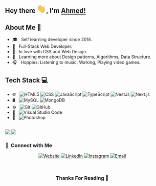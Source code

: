 ## Hey there <img src="https://raw.githubusercontent.com/parth-27/parth-27/master/Hi.gif" width="30px">, I'm [Ahmed!](https://github.com/Ahmed-M-Aboutaleb)



## About Me 👀

- 🎓 &nbsp; Self learning developer since 2018.
- 🦾 &nbsp; Full-Stack Web Developer.
- 🎨 &nbsp; In love with CSS and Web Design.
- 🌱 &nbsp; Learning more about Design patterns, Algorithms, Data Structure.
- 🎧 &nbsp; Hoppies: Listening to music, Walking, Playing video games.

## Tech Stack :computer:

- 🌐 &nbsp;
  ![HTML5](https://img.shields.io/badge/-HTML5-333333?style=flat&logo=HTML5)
  ![CSS](https://img.shields.io/badge/-CSS-333333?style=flat&logo=CSS3&logoColor=1572B6)
  ![JavaScript](https://img.shields.io/badge/-JavaScript-333333?style=flat&logo=javascript)
  ![TypeScript](https://img.shields.io/badge/-TypeScript-333333?style=flat&logo=typescript&logoColor=3178C6)
  ![NestJs](https://img.shields.io/badge/-NestJs-333333?style=flat&logo=nestjs&logoColor=E0234E)
  ![Next.js](https://img.shields.io/badge/-React-333333?style=flat&logo=next.js&logoColor=000000)
- 🛢 &nbsp;
  ![MySQL](https://img.shields.io/badge/-MySQL-333333?style=flat&logo=mysql)
  ![MongoDB](https://img.shields.io/badge/-MongoDB-333333?style=flat&logo=mongodb)
- ⚙️ &nbsp;
  ![Git](https://img.shields.io/badge/-Git-333333?style=flat&logo=git)
  ![GitHub](https://img.shields.io/badge/-GitHub-333333?style=flat&logo=github)
- 🔧 &nbsp;
  ![Visual Studio Code](https://img.shields.io/badge/-Visual%20Studio%20Code-333333?style=flat&logo=visual-studio-code&logoColor=007ACC)
- 🎨 &nbsp;
  ![Photoshop](https://img.shields.io/badge/-Photoshop-333333?style=flat&logo=adobe-photoshop)

<br/>

<a href="https://github.com/Ahmed-M-Aboutaleb">
  <img height="140em" src="https://github-readme-stats.vercel.app/api?username=Ahmed-M-Aboutaleb&theme=buefy&show_icons=true" />
  <img height="140em" src="https://github-readme-stats.vercel.app/api/top-langs/?username=Ahmed-M-Aboutaleb&theme=buefy&layout=compact" />
</a>

<br/>

<h3> 🔗 &nbsp;Connect with Me </h3>

<p align="center">
<a href="https://www.iifire.xyz/"><img alt="Website" src="https://img.shields.io/badge/Website-www.iifire.xyz-red?style=flat-square&logo=google-chrome"></a>
<a href="https://www.linkedin.com/in/ahmed-aboutaleb-852649195/"><img alt="LinkedIn" src="https://img.shields.io/badge/LinkedIn-Ahmed%20Aboutaleb-red?style=flat-square&logo=linkedin"></a>
<a href="https://www.instagram.com/iifireyt/"><img alt="Instagram" src="https://img.shields.io/badge/Instagram-iifireyt-red?style=flat-square&logo=instagram"></a>
<a href="mailto:admin@iifire.xyz"><img alt="Email" src="https://img.shields.io/badge/Email-admin@iifire.xyz-red?style=flat-square&logo=gmail"></a>
</p>

<br/>

<h3 align="center">Thanks For Reading 🥰</h3>
